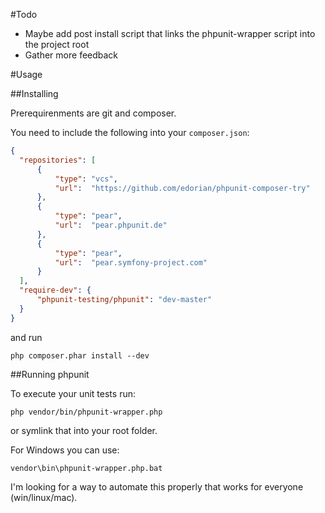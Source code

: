 #Todo

 - Maybe add post install script that links the phpunit-wrapper script into the project root
 - Gather more feedback

#Usage

##Installing

Prerequirenments are git and composer.

You need to include the following into your `composer.json`:

```json
{
  "repositories": [
      {
          "type": "vcs",
          "url":  "https://github.com/edorian/phpunit-composer-try"
      },
      {                                                                                                                 
          "type": "pear",                                                                                               
          "url":  "pear.phpunit.de"                                                                                     
      },                                                                                                                
      {                                                                                                                 
          "type": "pear",                                                                                               
          "url":  "pear.symfony-project.com"                                                                            
      }   
  ],
  "require-dev": {
      "phpunit-testing/phpunit": "dev-master"
  }
}
```

and run

    php composer.phar install --dev

##Running phpunit

To execute your unit tests run:

    php vendor/bin/phpunit-wrapper.php

or symlink that into your root folder. 

For Windows you can use:

    vendor\bin\phpunit-wrapper.php.bat

I'm looking for a way to automate this properly that works for everyone (win/linux/mac).
